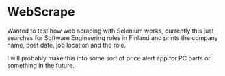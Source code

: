 # WebScrape

Wanted to test how web scraping with Selenium works, currently this just searches for Software Engineering roles in Finland and prints the company name, post date, job location and the role.

I will probably make this into some sort of price alert app for PC parts or something in the future.
